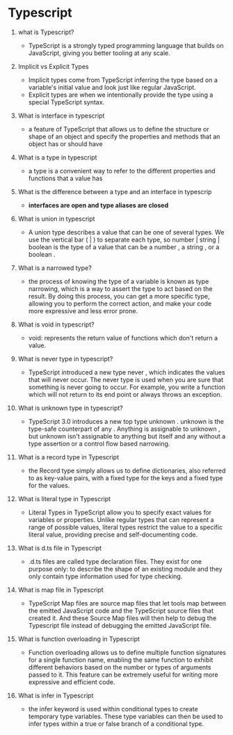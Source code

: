 # Typescript

1.  what is Typescript?
    - TypeScript is a strongly typed programming language that builds on JavaScript, giving you better tooling at any scale.
2.  Implicit vs Explicit Types
    - Implicit types come from TypeScript inferring the type based on a variable's initial value and look just like regular JavaScript.
    - Explicit types are when we intentionally provide the type using a special TypeScript syntax.
3.  What is interface in typescript
    - a feature of TypeScript that allows us to define the structure or shape of an object and specify the properties and methods that an object has or should have
4.  What is a type in typescript
    - a type is a convenient way to refer to the different properties and functions that a value has
5.  What is the difference between a type and an interface in typescrip
    - **interfaces are open and type aliases are closed**
6.  What is union in typescript
    - A union type describes a value that can be one of several types. We use the vertical bar ( | ) to separate each type, so number | string | boolean is the type of a value that can be a number , a string , or a boolean .
7.  What is a narrowed type?
    - the process of knowing the type of a variable is known as type narrowing, which is a way to assert the type to act based on the result. By doing this process, you can get a more specific type, allowing you to perform the correct action, and make your code more expressive and less error prone.
8.  What is void in typescript?
    - void: represents the return value of functions which don't return a value.
9.  What is never type in typescript?

    - TypeScript introduced a new type never , which indicates the values that will never occur. The never type is used when you are sure that something is never going to occur. For example, you write a function which will not return to its end point or always throws an exception.

10. What is unknown type in typescript?

    - TypeScript 3.0 introduces a new top type unknown . unknown is the type-safe counterpart of any . Anything is assignable to unknown , but unknown isn't assignable to anything but itself and any without a type assertion or a control flow based narrowing.

11. What is a record type in Typescript

    - the Record type simply allows us to define dictionaries, also referred to as key-value pairs, with a fixed type for the keys and a fixed type for the values.

12. What is literal type in Typescript

    - Literal Types in TypeScript allow you to specify exact values for variables or properties. Unlike regular types that can represent a range of possible values, literal types restrict the value to a specific literal value, providing precise and self-documenting code.

13. What is d.ts file in Typescript

    - .d.ts files are called type declaration files. They exist for one purpose only: to describe the shape of an existing module and they only contain type information used for type checking.

14. What is map file in Typescript

    - TypeScript Map files are source map files that let tools map between the emitted JavaScript code and the TypeScript source files that created it. And these Source Map files will then help to debug the Typescript file instead of debugging the emitted JavaScript file.

15. What is function overloading in Typescript
    - Function overloading allows us to define multiple function signatures for a single function name, enabling the same function to exhibit different behaviors based on the number or types of arguments passed to it. This feature can be extremely useful for writing more expressive and efficient code.
16. What is infer in Typescript
    - the infer keyword is used within conditional types to create temporary type variables. These type variables can then be used to infer types within a true or false branch of a conditional type.
